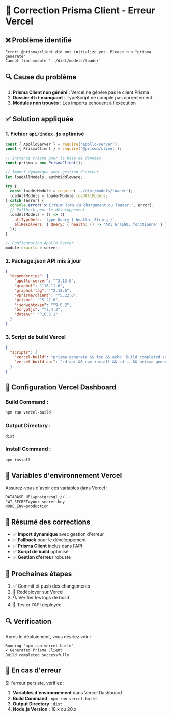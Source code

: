 # 🔧 Correction Prisma Client - Erreur Vercel

## ❌ Problème identifié

```
Error: @prisma/client did not initialize yet. Please run "prisma generate"
Cannot find module '../dist/models/loader'
```

## 🔍 Cause du problème

1. **Prisma Client non généré** : Vercel ne génère pas le client Prisma
2. **Dossier `dist` manquant** : TypeScript ne compile pas correctement
3. **Modules non trouvés** : Les imports échouent à l'exécution

## ✅ Solution appliquée

### **1. Fichier `api/index.js` optimisé**

```javascript
const { ApolloServer } = require('apollo-server');
const { PrismaClient } = require('@prisma/client');

// Instance Prisma pour la base de données
const prisma = new PrismaClient();

// Import dynamique avec gestion d'erreur
let loadAllModels, authMiddleware;

try {
  const loaderModule = require('../dist/models/loader');
  loadAllModels = loaderModule.loadAllModels;
} catch (error) {
  console.error('❌ Erreur lors du chargement du loader:', error);
  // Fallback pour le développement
  loadAllModels = () => ({ 
    allTypeDefs: `type Query { health: String }`, 
    allResolvers: { Query: { health: () => 'API GraphQL fonctionne' } }
  });
}

// Configuration Apollo Server...
module.exports = server;
```

### **2. Package.json API mis à jour**

```json
{
  "dependencies": {
    "apollo-server": "^3.13.0",
    "graphql": "^16.11.0",
    "graphql-tag": "^2.12.6",
    "@prisma/client": "^5.22.0",
    "prisma": "^5.22.0",
    "jsonwebtoken": "^9.0.2",
    "bcryptjs": "^2.4.3",
    "dotenv": "^16.3.1"
  }
}
```

### **3. Script de build Vercel**

```json
{
  "scripts": {
    "vercel-build": "prisma generate && tsc && echo 'Build completed successfully'",
    "vercel-build-api": "cd api && npm install && cd .. && prisma generate && tsc && echo 'API Build completed successfully'"
  }
}
```

## 🚀 Configuration Vercel Dashboard

### **Build Command :**
```bash
npm run vercel-build
```

### **Output Directory :**
```
dist
```

### **Install Command :**
```bash
npm install
```

## 🔧 Variables d'environnement Vercel

Assurez-vous d'avoir ces variables dans Vercel :

```
DATABASE_URL=postgresql://...
JWT_SECRET=your-secret-key
NODE_ENV=production
```

## 📝 Résumé des corrections

- ✅ **Import dynamique** avec gestion d'erreur
- ✅ **Fallback** pour le développement
- ✅ **Prisma Client** inclus dans l'API
- ✅ **Script de build** optimisé
- ✅ **Gestion d'erreur** robuste

## 🎯 Prochaines étapes

1. ✅ Commit et push des changements
2. 🔄 Redéployer sur Vercel
3. 🔍 Vérifier les logs de build
4. 🧪 Tester l'API déployée

## 🔍 Vérification

Après le déploiement, vous devriez voir :

```
Running "npm run vercel-build"
✔ Generated Prisma Client
Build completed successfully
```

## 🚨 En cas d'erreur

Si l'erreur persiste, vérifiez :

1. **Variables d'environnement** dans Vercel Dashboard
2. **Build Command** : `npm run vercel-build`
3. **Output Directory** : `dist`
4. **Node.js Version** : 18.x ou 20.x